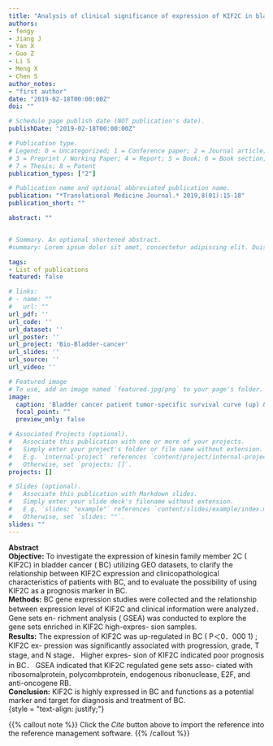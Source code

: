 ```yaml
---
title: "Analysis of clinical significance of expression of KIF2C in bladder cancer utilizing GEO datasets"
authors:
- fengy
- Jiang J
- Yan X
- Guo Z
- Li S
- Meng X
- Chen S
author_notes:
- "first author"
date: "2019-02-18T00:00:00Z"
doi: ""

# Schedule page publish date (NOT publication's date).
publishDate: "2019-02-18T00:00:00Z"

# Publication type.
# Legend: 0 = Uncategorized; 1 = Conference paper; 2 = Journal article;
# 3 = Preprint / Working Paper; 4 = Report; 5 = Book; 6 = Book section;
# 7 = Thesis; 8 = Patent
publication_types: ["2"]

# Publication name and optional abbreviated publication name.
publication: "*Translational Medicine Journal.* 2019,8(01):15-18"
publication_short: ""

abstract: ""


# Summary. An optional shortened abstract.
#summary: Lorem ipsum dolor sit amet, consectetur adipiscing elit. Duis posuere tellus ac convallis placerat. Proin tincidunt magna sed ex sollicitudin condimentum.

tags:
- List of publications
featured: false

# links:
# - name: ""
#   url: ""
url_pdf: ''
url_code: ''
url_dataset: ''
url_poster: ''
url_project: 'Bio-Bladder-cancer'
url_slides: ''
url_source: ''
url_video: ''

# Featured image
# To use, add an image named `featured.jpg/png` to your page's folder. 
image:
  caption: 'Bladder cancer patient tumor-specific survival curve (up) & Overall Survival Curve (down)'
  focal_point: ""
  preview_only: false

# Associated Projects (optional).
#   Associate this publication with one or more of your projects.
#   Simply enter your project's folder or file name without extension.
#   E.g. `internal-project` references `content/project/internal-project/index.md`.
#   Otherwise, set `projects: []`.
projects: []

# Slides (optional).
#   Associate this publication with Markdown slides.
#   Simply enter your slide deck's filename without extension.
#   E.g. `slides: "example"` references `content/slides/example/index.md`.
#   Otherwise, set `slides: ""`.
slides: ""
---
```

**Abstract**  
**Objective:** To investigate the expression of kinesin family member 2C ( KIF2C) in bladder cancer ( BC) utilizing GEO datasets, to clarify the relationship between KIF2C expression and clinicopathological characteristics of patients with BC, and to evaluate the possibility of using KIF2C as a prognosis marker in BC.  
**Methods:** BC gene expression studies were collected and the relationship between expression level of KIF2C and clinical information were analyzed． Gene sets en- richment analysis ( GSEA) was conducted to explore the gene sets enriched in KIF2C high-expres- sion samples.  
**Results:** The expression of KIF2C was up-regulated in BC ( P＜0．000 1) ; KIF2C ex- pression was significantly associated with progression, grade, T stage, and N stage． Higher expres- sion of KIF2C indicated poor prognosis in BC． GSEA indicated that KIF2C regulated gene sets asso- ciated with ribosomalprotein, polycombprotein, endogenous ribonuclease, E2F, and anti-oncogene RB.  
**Conclusion:** KIF2C is highly expressed in BC and functions as a potential marker and target for diagnosis and treatment of BC.  
{style = "text-align: justify;"}

{{% callout note %}}
Click the *Cite* button above to import the reference into the reference management software.
{{% /callout %}}

